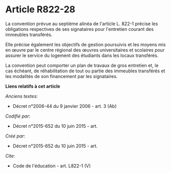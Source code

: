 # Article R822-28

La convention prévue au septième alinéa de l'article L. 822-1 précise les obligations respectives de ses signataires pour
l'entretien courant des immeubles transférés. 

Elle précise également les objectifs de gestion poursuivis et les moyens mis en œuvre par le centre régional des œuvres
universitaires et scolaires pour assurer le service du logement des étudiants dans les locaux transférés. 

La convention peut comporter un plan de travaux de gros entretien et, le cas échéant, de réhabilitation de tout ou partie des
immeubles transférés et les modalités de son financement par les signataires.

**Liens relatifs à cet article**

_Anciens textes_:

  - Décret n°2006-44 du 9 janvier 2006 - art. 3 (Ab)

_Codifié par_:

  - Décret n°2015-652 du 10 juin 2015 - art.

_Créé par_:

  - Décret n°2015-652 du 10 juin 2015 - art.

_Cite_:

  - Code de l'éducation - art. L822-1 (V)
